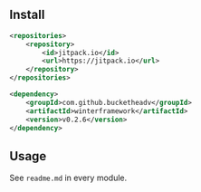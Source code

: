 ## Install

```xml
<repositories>
    <repository>
        <id>jitpack.io</id>
        <url>https://jitpack.io</url>
    </repository>
</repositories>
```

```xml
<dependency>
    <groupId>com.github.bucketheadv</groupId>
    <artifactId>winterframework</artifactId>
    <version>v0.2.6</version>
</dependency>
```

## Usage

See `readme.md` in every module.